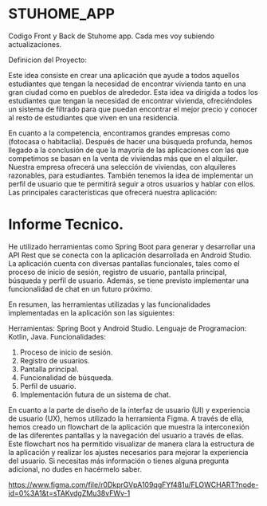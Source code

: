 # STUHOME_APP

Codigo Front y Back de Stuhome app. 
Cada mes voy subiendo actualizaciones.

Definicion del Proyecto: 

Este idea consiste en crear una aplicación que ayude a todos aquellos estudiantes que tengan la necesidad de encontrar 
vivienda tanto en una gran ciudad como en pueblos de alrededor. Esta idea va dirigida a todos los estudiantes que tengan 
la necesidad de encontrar vivienda, ofreciéndoles un sistema de filtrado para que puedan encontrar el mejor precio y conocer 
al resto de estudiantes que viven en una residencia.

En cuanto a la competencia, encontramos grandes empresas como (fotocasa o habitaclia). 
Después de hacer una búsqueda profunda, hemos llegado a la conclusión de que la mayoría
de las aplicaciones con las que competimos se basan en la venta de viviendas más que en el alquiler.
Nuestra empresa ofrecerá una selección de viviendas, con alquileres razonables, para estudiantes. 
También tenemos la idea de implementar un perfil de usuario que te permitirá seguir a otros usuarios 
y hablar con ellos. Las principales características que ofrecerá nuestra aplicación:

# Informe Tecnico.

He utilizado herramientas como Spring Boot para generar y desarrollar una API Rest que se conecta con la aplicación desarrollada en Android Studio. La aplicación cuenta con diversas pantallas funcionales, tales como el proceso de inicio de sesión, registro de usuario, pantalla principal, búsqueda y perfil de usuario. Además, se tiene previsto implementar una funcionalidad de chat en un futuro próximo.

En resumen, las herramientas utilizadas y las funcionalidades implementadas en la aplicación son las siguientes:

Herramientas: Spring Boot y Android Studio.
Lenguaje de Programacion: Kotlin, Java.
Funcionalidades:
  1. Proceso de inicio de sesión.
  2. Registro de usuarios.
  3. Pantalla principal.
  4. Funcionalidad de búsqueda.
  5. Perfil de usuario.
  6. Implementación futura de un sistema de chat.

En cuanto a la parte de diseño de la interfaz de usuario (UI) y experiencia de usuario (UX), hemos utilizado la herramienta Figma. A través de ella, hemos creado un flowchart de la aplicación que muestra la interconexión de las diferentes pantallas y la navegación del usuario a través de ellas. Este flowchart nos ha permitido visualizar de manera clara la estructura de la aplicación y realizar los ajustes necesarios para mejorar la experiencia del usuario. Si necesitas más información o tienes alguna pregunta adicional, no dudes en hacérmelo saber.

https://www.figma.com/file/r0DkprGVpA109qgFYf481u/FLOWCHART?node-id=0%3A1&t=sTAKvdgZMu38vFWv-1






